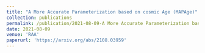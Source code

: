 ```yaml
---
title: "A More Accurate Parameterization based on cosmic Age (MAPAge)"
collection: publications
permalink: /publication/2021-08-09-A More Accurate Parameterization based on cosmic Age (MAPAge)
date: 2021-08-09
venue: 'RAA'
paperurl: 'https://arxiv.org/abs/2108.03959'
---
```





